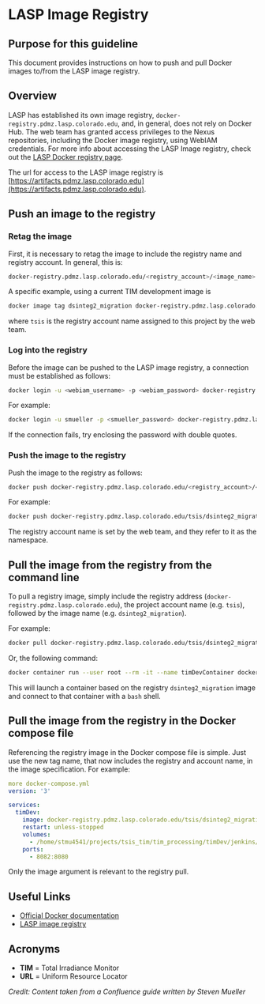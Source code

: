 # LASP Image Registry

## Purpose for this guideline

This document provides instructions on how to push and pull Docker images to/from the LASP image registry.

## Overview

LASP has established its own image registry, `docker-registry.pdmz.lasp.colorado.edu`, and, in general, does not rely on
Docker Hub. The web team has granted access privileges to the Nexus repositories, including the Docker image registry,
using WebIAM credentials. For more info about accessing the LASP Image registry, check out the [LASP Docker registry
page](lasp_docker_registry).

The url for access to the LASP image registry is
[https://artifacts.pdmz.lasp.colorado.edu](https://artifacts.pdmz.lasp.colorado.edu).

## Push an image to the registry

### Retag the image

First, it is necessary to retag the image to include the registry name and registry account. In general, this is:

```bash
docker-registry.pdmz.lasp.colorado.edu/<registry_account>/<image_name>:<image_tag>
```

A specific example, using a current TIM development image is

```bash
docker image tag dsinteg2_migration docker-registry.pdmz.lasp.colorado.edu/tsis/dsinteg2_migration
```

where `tsis` is the registry account name assigned to this project by the web team.

### Log into the registry

Before the image can be pushed to the LASP image registry, a connection must be established as follows:

```bash
docker login -u <webiam_username> -p <webiam_password> docker-registry.pdmz.lasp.colorado.edu
```

For example:

```bash
docker login -u smueller -p <smueller_password> docker-registry.pdmz.lasp.colorado.edu
```

If the connection fails, try enclosing the password with double quotes.

### Push the image to the registry

Push the image to the registry as follows:

```bash
docker push docker-registry.pdmz.lasp.colorado.edu/<registry_account>/<image_name>:<image_tag>
```

For example:

```bash
docker push docker-registry.pdmz.lasp.colorado.edu/tsis/dsinteg2_migration
```

The registry account name is set by the web team, and they refer to it as the namespace.

## Pull the image from the registry from the command line

To pull a registry image, simply include the registry address (`docker-registry.pdmz.lasp.colorado.edu`), the project
account name (e.g. `tsis`), followed by the image name (e.g. `dsinteg2_migration`).

For example:

```bash
docker pull docker-registry.pdmz.lasp.colorado.edu/tsis/dsinteg2_migration
```

Or, the following command:

```bash
docker container run --user root --rm -it --name timDevContainer docker-registry.pdmz.lasp.colorado.edu/tsis/dsinteg2_migration bash
```

This will launch a container based on the registry `dsinteg2_migration` image and connect to that container with a
`bash` shell.

## Pull the image from the registry in the Docker compose file

Referencing the registry image in the Docker compose file is simple. Just use the new tag name, that now includes the
registry and account name, in the image specification. For example:

```yaml
more docker-compose.yml
version: '3'

services:
  timDev:
    image: docker-registry.pdmz.lasp.colorado.edu/tsis/dsinteg2_migration
    restart: unless-stopped
    volumes:
      - /home/stmu4541/projects/tsis_tim/tim_processing/timDev/jenkins/data:/var/jenkins_home
    ports:
      - 8082:8080
```

Only the image argument is relevant to the registry pull.

## Useful Links

* [Official Docker documentation](https://docs.docker.com/)
* [LASP image registry](https://artifacts.pdmz.lasp.colorado.edu)

## Acronyms

* **TIM** = Total Irradiance Monitor
* **URL** = Uniform Resource Locator

*Credit: Content taken from a Confluence guide written by Steven Mueller*
